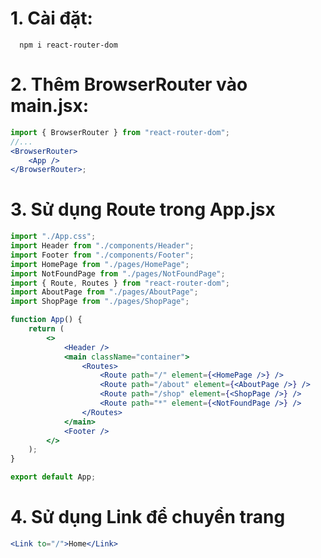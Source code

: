# 1. Cài đặt:

```
  npm i react-router-dom
```

# 2. Thêm BrowserRouter vào main.jsx:

```jsx
import { BrowserRouter } from "react-router-dom";
//...
<BrowserRouter>
	<App />
</BrowserRouter>;
```

# 3. Sử dụng Route trong App.jsx

```jsx
import "./App.css";
import Header from "./components/Header";
import Footer from "./components/Footer";
import HomePage from "./pages/HomePage";
import NotFoundPage from "./pages/NotFoundPage";
import { Route, Routes } from "react-router-dom";
import AboutPage from "./pages/AboutPage";
import ShopPage from "./pages/ShopPage";

function App() {
	return (
		<>
			<Header />
			<main className="container">
				<Routes>
					<Route path="/" element={<HomePage />} />
					<Route path="/about" element={<AboutPage />} />
					<Route path="/shop" element={<ShopPage />} />
					<Route path="*" element={<NotFoundPage />} />
				</Routes>
			</main>
			<Footer />
		</>
	);
}

export default App;
```

# 4. Sử dụng Link để chuyển trang

```jsx
<Link to="/">Home</Link>
```
